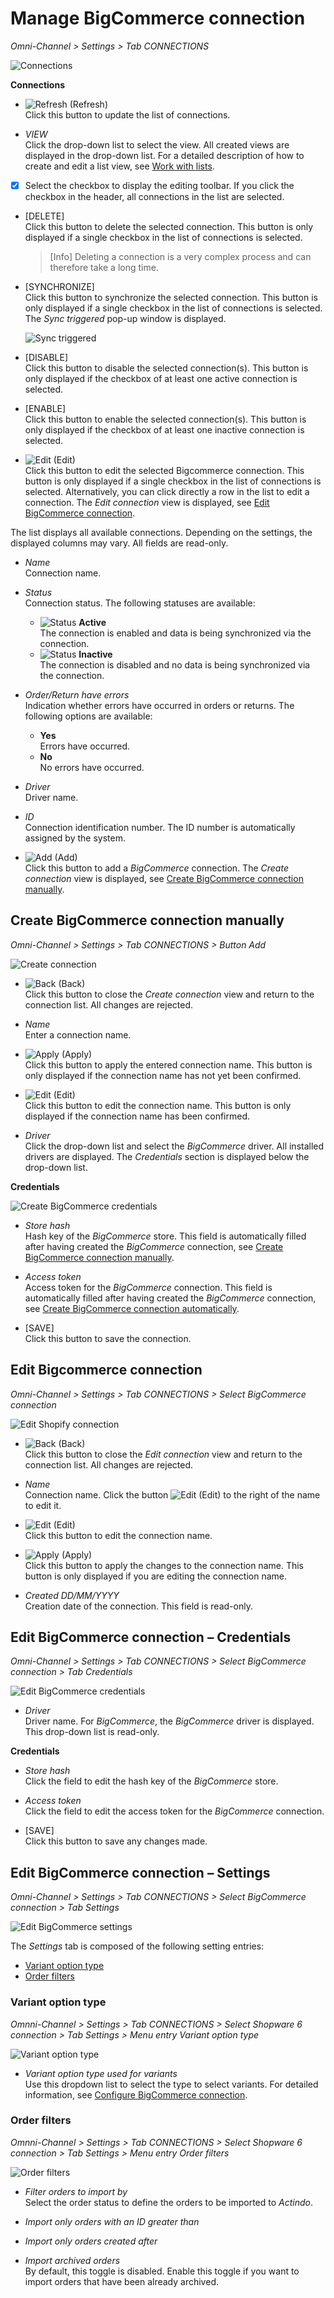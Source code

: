 # Manage BigCommerce connection

*Omni-Channel > Settings > Tab CONNECTIONS*

![Connections](../../Assets/Screenshots/Channels/Settings/Connections/BigCommerce/Connections.png "[Connections]")

**Connections**

- ![Refresh](../../Assets/Icons/Refresh01.png "[Refresh]") (Refresh)   
    Click this button to update the list of connections.

- *VIEW*   
    Click the drop-down list to select the view. All created views are displayed in the drop-down list. For a detailed description of how to create and edit a list view, see [Work with lists](../../Core1Platform/UsingCore1/04_WorkWithLists.md).  

- [x]     
    Select the checkbox to display the editing toolbar. If you click the checkbox in the header, all connections in the list are selected.

- [DELETE]  
    Click this button to delete the selected connection. This button is only displayed if a single checkbox in the list of connections is selected.
    
    > [Info] Deleting a connection is a very complex process and can therefore take a long time. 

- [SYNCHRONIZE]  
    Click this button to synchronize the selected connection. This button is only displayed if a single checkbox in the list of connections is selected. The *Sync triggered* pop-up window is displayed.

    ![Sync triggered](../../Assets/Screenshots/Channels/Settings/Connections/SyncTriggered.png "[Sync triggered]")

- [DISABLE]  
    Click this button to disable the selected connection(s). This button is only displayed if the checkbox of at least one active connection is selected.

- [ENABLE]  
    Click this button to enable the selected connection(s). This button is only displayed if the checkbox of at least one inactive connection is selected. 

- ![Edit](../../Assets/Icons/Edit01.png "[Edit]") (Edit)  
    Click this button to edit the selected Bigcommerce connection. This button is only displayed if a single checkbox in the list of connections is selected. Alternatively, you can click directly a row in the list to edit a connection. The *Edit connection* view is displayed, see [Edit BigCommerce connection](#edit-bigcommerce-connection).

The list displays all available connections. Depending on the settings, the displayed columns may vary. All fields are read-only.

- *Name*  
    Connection name.

- *Status*  
    Connection status. The following statuses are available:
    - ![Status](../../Assets/Icons/Status01.png "[Status]") **Active**   
        The connection is enabled and data is being synchronized via the connection.
    - ![Status](../../Assets/Icons/Status04.png "[Status]") **Inactive**   
        The connection is disabled and no data is being synchronized via the connection.   

- *Order/Return have errors*  
    Indication whether errors have occurred in orders or  returns. The following options are available:  
    - **Yes**   
        Errors have occurred.   
    - **No**   
        No errors have occurred.

- *Driver*  
    Driver name.

- *ID*  
    Connection identification number. The ID number is automatically assigned by the system.

- ![Add](../../Assets/Icons/Plus01.png "[Add]") (Add)  
    Click this button to add a *BigCommerce* connection. The *Create connection* view is displayed, see [Create BigCommerce connection manually](#create-bigcommerce-connection-manually).



## Create BigCommerce connection manually

*Omni-Channel > Settings > Tab CONNECTIONS > Button Add*

![Create connection](../../Assets/Screenshots/Channels/Settings/Connections/BigCommerce/CreateConnection.png "[Create connection]")

- ![Back](../../Assets/Icons/Back02.png "[Back]") (Back)   
    Click this button to close the *Create connection* view and return to the connection list. All changes are rejected.

- *Name*   
    Enter a connection name.

- ![Apply](../../Assets/Icons/Check.png "[Apply]") (Apply)  
    Click this button to apply the entered connection name. This button is only displayed if the connection name has not yet been confirmed. 

- ![Edit](../../Assets/Icons/Edit02.png "[Edit]") (Edit)  
    Click this button to edit the connection name. This button is only displayed if the connection name has been confirmed. 

- *Driver*  
    Click the drop-down list and select the *BigCommerce* driver. All installed drivers are displayed. The *Credentials* section is displayed below the drop-down list.


**Credentials**

![Create BigCommerce credentials](../../Assets/Screenshots/Channels/Settings/Connections/BigCommerce/CreateConnectionCredentials.png "[Create Bigcommerce credentials]")

- *Store hash*   
    Hash key of the *BigCommerce* store. This field is automatically filled after having created the *BigCommerce* connection, see [Create BigCommerce connection manually](../Integration/02_ManageBigCommerceConnection.md#create-bigcommerce-connection-manually).

- *Access token*   
    Access token for the *BigCommerce* connection. This field is automatically filled after having created the *BigCommerce* connection, see [Create BigCommerce connection automatically](../Integration/02_ManageBigCommerceConnection.md#create-bigcommerce-connection-automatically).

- [SAVE]  
    Click this button to save the connection. 



## Edit Bigcommerce connection

*Omni-Channel > Settings > Tab CONNECTIONS > Select BigCommerce connection*

![Edit Shopify connection](../../Assets/Screenshots/Channels/Settings/Connections/BigCommerce/EditConnectionCredentials.png "[Edit Shopify connection]")

- ![Back](../../Assets/Icons/Back02.png "[Back]") (Back)   
    Click this button to close the *Edit connection* view and return to the connection list. All changes are rejected.

- *Name*   
    Connection name. Click the button ![Edit](../../Assets/Icons/Edit02.png "[Edit]") (Edit) to the right of the name to edit it.

- ![Edit](../../Assets/Icons/Edit02.png "[Edit]") (Edit)  
    Click this button to edit the connection name.

- ![Apply](../../Assets/Icons/Check.png "[Apply]") (Apply)  
    Click this button to apply the changes to the connection name.  This button is only displayed if you are editing the connection name.

- *Created DD/MM/YYYY*  
    Creation date of the connection. This field is read-only.  



## Edit BigCommerce connection &ndash; Credentials

*Omni-Channel > Settings > Tab CONNECTIONS > Select BigCommerce connection > Tab Credentials*

![Edit BigCommerce credentials](../../Assets/Screenshots/Channels/Settings/Connections/BigCommerce/EditConnectionCredentials.png "[Edit Shopify credentials]")

- *Driver*  
    Driver name. For *BigCommerce*, the *BigCommerce* driver is displayed. This drop-down list is read-only.

**Credentials** 

- *Store hash*   
    Click the field to edit the hash key of the *BigCommerce* store.

- *Access token*   
    Click the field to edit the access token for the *BigCommerce* connection.

- [SAVE]  
    Click this button to save any changes made.



## Edit BigCommerce connection &ndash; Settings

*Omni-Channel > Settings > Tab CONNECTIONS > Select BigCommerce connection > Tab Settings*

![Edit BigCommerce settings](../../Assets/Screenshots/Channels/Settings/Connections/BigCommerce/EditConnectionSettings.png "[Edit BigCommerce settings]")

The *Settings* tab is composed of the following setting entries:
- [Variant option type](#variant-option-type)
- [Order filters](#order-filters)


### Variant option type

*Omnni-Channel > Settings > Tab CONNECTIONS > Select Shopware 6 connection > Tab Settings > Menu entry Variant option type*

![Variant option type](../../Assets/Screenshots/Channels/Settings/Connections/BigCommerce/Variantoptiontype.png "[Variant option type]")

- *Variant option type used for variants*   
   Use this dropdown list to select the type to select variants. For detailed information, see [Configure BigCommerce connection](../Integration/02_ManageBigCommerceConnection.md#configure-bigcommerce-connection).



### Order filters

*Omnni-Channel > Settings > Tab CONNECTIONS > Select Shopware 6 connection > Tab Settings > Menu entry Order filters*

![Order filters](../../Assets/Screenshots/Channels/Settings/Connections/BigCommerce/OrderFilters.png "[Order filters]")

- *Filter orders to import by*   
   Select the order status to define the orders to be imported to *Actindo*.

- *Import only orders with an ID greater than*   

- *Import only orders created after*   

- *Import archived orders*    
   By default, this toggle is disabled.
   Enable this toggle if you want to import orders that have been already archived.
